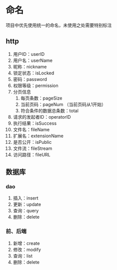 # 命名

项目中优先使用统一的命名，未使用之处需要特别标注

## http

1. 用户ID：userID
2. 用户名：userName
3. 昵称：nickname
4. 锁定状态：isLocked
5. 密码：password
6. 权限等级：permission
7. 分页信息
    1. 每页条数：pageSize
    2. 当前页码：pageNum （当前页码从1开始）
    3. 符合条件的数据总条数：total
8. 请求的发起者ID：operatorID
9. 执行结果：isSuccess
10. 文件名：fileName
11. 扩展名：extensionName
12. 是否公开：isPublic
13. 文件流：fileStream
14. 访问路径：fileURL

## 数据库

### dao

1. 插入：insert
2. 更新：update
3. 查询：query
4. 删除：delete

### 前、后端

1. 新增：create
2. 修改：modify
3. 查询：list
4. 删除：delete
